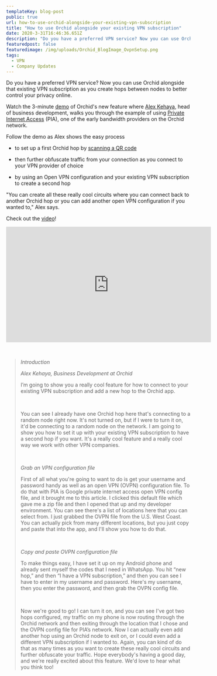 ```yaml
---
templateKey: blog-post
public: true
url: how-to-use-orchid-alongside-your-existing-vpn-subscription
title: "How to use Orchid alongside your existing VPN subscription"
date: 2020-3-31T16:46:36.651Z
description: "Do you have a preferred VPN service? Now you can use Orchid alongside that existing VPN subscription as you create hops between nodes to better control your privacy online."
featuredpost: false
featuredimage: /img/uploads/Orchid_BlogImage_OvpnSetup.png
tags:
  - VPN
  - Company Updates
---
```

Do you have a preferred VPN service? Now you can use Orchid alongside that existing VPN subscription as you create hops between nodes to better control your privacy online.

Watch the 3-minute [demo](https://youtu.be/KpEtlUQV1vw) of Orchid's new feature where [Alex Kehaya](https://twitter.com/afkehaya), head of business development, walks you through the example of using [Private Internet Access](https://www.privateinternetaccess.com/) (PIA), one of the early bandwidth providers on the Orchid network.

Follow the demo as Alex shows the easy process 

-   to set up a first Orchid hop by [scanning a QR code](https://blog.orchid.com/get-hopping-faster-making-privacy-easier-with-qr-codes/) 

-   then further obfuscate traffic from your connection as you connect to your VPN provider of choice

-   by using an Open VPN configuration and your existing VPN subscription to create a second hop

"You can create all these really cool circuits where you can connect back to another Orchid hop or you can add another open VPN configuration if you wanted to," Alex says.

Check out the [video](https://youtu.be/KpEtlUQV1vw)!

<iframe width="560" height="315" src="https://www.youtube.com/embed/KpEtlUQV1vw" frameborder="0" allow="accelerometer; autoplay; encrypted-media; gyroscope; picture-in-picture" allowfullscreen></iframe>

&nbsp;

> *Introduction*
> 
> *Alex Kehaya, Business Development at Orchid*
> 
> I’m going to show you a really cool feature for how to connect to your existing VPN subscription and add a new hop to the Orchid app. 
> 
> &nbsp;
> 
> You can see I already have one Orchid hop here that's connecting to a random node right now. It's not turned on, but if I were to turn it on, it'd be connecting to a random node on the network. I am going to show you how to set it up with your existing VPN subscription to have a second hop if you want. It's a really cool feature and a really cool way we work with other VPN companies. 
> 
> &nbsp;
> 
> *Grab an VPN configuration file*
> 
> First of all what you're going to want to do is get your username and password handy as well as an open VPN (OVPN)  configuration file. To do that with PIA is Google private internet access open VPN config file, and it brought me to this article. I clicked this default file which gave me a zip file and then I opened that up and my developer environment. You can see there's a list of locations here that you can select from. I just grabbed the OVPN file from the U.S. West Coast. You can actually pick from many different locations, but you just copy and paste that into the app, and I'll show you how to do that. 
> 
> &nbsp;
> 
> *Copy and paste OVPN configuration file*
> 
> To make things easy, I have set it up on my Android phone and already sent myself the codes that I need in WhatsApp. You hit “new hop,” and then “I have a VPN subscription,” and then you can see I have to enter in my username and password. Here's my username, then you enter the password, and then grab the OVPN config file.
> 
> &nbsp;
> 
> Now we're good to go! I can turn it on, and you can see I've got two hops configured, my traffic on my phone is now routing through the Orchid network and then exiting through the location that I chose and the OVPN config file for PIA’s network. Now I can actually even add another hop using an Orchid node to exit on, or I could even add a different VPN subscription if I wanted to. Again, you can kind of do that as many times as you want to create these really cool circuits and further obfuscate your traffic. Hope everybody's having a good day, and we're really excited about this feature. We'd love to hear what you think too!